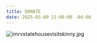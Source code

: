 ```yaml
---
title: DONATE
date: 2025-03-09 21:06:00 -04:00
---
```


![imrvstatehousevisitskinny.jpg](/uploads/imrvstatehousevisitskinny.jpg)

